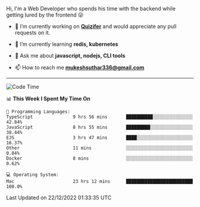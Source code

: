 Hi, I'm a Web Developer who spends his time with the backend while getting lured by the frontend 😜

- 🔭 I’m currently working on **[Quizifer](https://github.com/SutharMukesh/Quizifer/)** and would appreciate any pull requests on it.

- 🌱 I’m currently learning **redis, kubernetes**

- 💬 Ask me about **javascript, nodejs, CLI tools**

- 📫 How to reach me **mukeshsuthar336@gmail.com**

---
<!--START_SECTION:waka-->
![Code Time](http://img.shields.io/badge/Code%20Time-2%2C023%20hrs%2036%20mins-blue)

📊 **This Week I Spent My Time On** 

```text
💬 Programming Languages: 
TypeScript               9 hrs 56 mins       ██████████░░░░░░░░░░░░░░░   42.84% 
JavaScript               8 hrs 55 mins       █████████░░░░░░░░░░░░░░░░   38.44% 
EJS                      3 hrs 47 mins       ████░░░░░░░░░░░░░░░░░░░░░   16.37% 
Other                    11 mins             ░░░░░░░░░░░░░░░░░░░░░░░░░   0.84% 
Docker                   8 mins              ░░░░░░░░░░░░░░░░░░░░░░░░░   0.62%

💻 Operating System: 
Mac                      23 hrs 12 mins      █████████████████████████   100.0%

```


 Last Updated on 22/12/2022 01:33:35 UTC
<!--END_SECTION:waka-->
